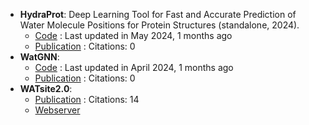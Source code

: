 - **HydraProt**: Deep Learning Tool for Fast and Accurate Prediction of Water Molecule Positions for Protein Structures (standalone, 2024).
	- [Code](https://github.com/azamanos/HydraProt) : Last updated in May 2024, 1 months ago
	- [Publication](https://doi.org/10.5281/zenodo.10517963) : Citations: 0
- **WatGNN**: 
	- [Code](https://github.com/shadow1229/WatGNN) : Last updated in April 2024, 1 months ago
	- [Publication](https://doi.org/10.1101/2024.03.25.586555v1) : Citations: 0
- **WATsite2.0**: 
	- [Publication](https://doi.org/10.1007/978-1-4939-7015-5_10) : Citations: 14
	- [Webserver](http://people.pharmacy.purdue.edu/~mlill/software/watsite/version2.shtml)
